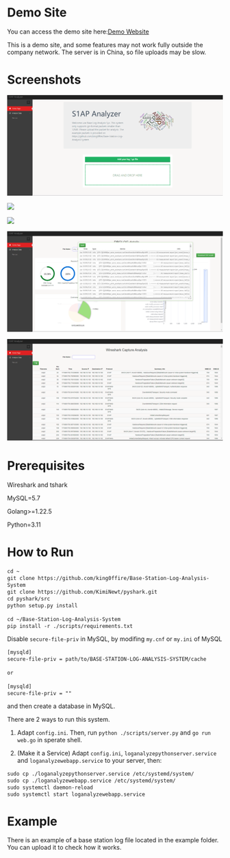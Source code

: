 # Demo Site

You can access the demo site here:[Demo Website](http://117.72.83.134:9090/)

This is a demo site, and some features may not work fully outside the company network. The server is in China, so file uploads may be slow.

# Screenshots

![](./imgs/YOX{~_TPTM7Y(7BN41JH)YX.png)

![](./imgs/BXMXPM{JT[1UR6PMR05]``4.png)

![](./imgs/NO$KCW35AF6F}SV[\(YOK@Z0.png)

![](./imgs/6GWBEYCTZCMQ0G{K$G@6L8Y.png)

![](./imgs/9686OCO0@}T50D_VN47QL7X.png)
# Prerequisites

Wireshark and tshark

MySQL=5.7

Golang>=1.22.5

Python=3.11

# How to Run

    cd ~
    git clone https://github.com/king0ffire/Base-Station-Log-Analysis-System
    git clone https://github.com/KimiNewt/pyshark.git
    cd pyshark/src
    python setup.py install

    cd ~/Base-Station-Log-Analysis-System
    pip install -r ./scripts/requirements.txt

Disable `secure-file-priv` in MySQL, by modifing `my.cnf` or `my.ini` of MySQL

    [mysqld]
    secure-file-priv = path/to/BASE-STATION-LOG-ANALYSIS-SYSTEM/cache

    or

    [mysqld]
    secure-file-priv = ""


and then create a database in MySQL.

There are 2 ways to run this system.

1. Adapt `config.ini`. Then, run `python ./scripts/server.py` and `go run web.go` in sperate shell.

2. (Make it a Service) Adapt `config.ini`, `loganalyzepythonserver.service` and `loganalyzewebapp.service` to your server, then:
```
sudo cp ./loganalyzepythonserver.service /etc/systemd/system/
sudo cp ./loganalyzewebapp.service /etc/systemd/system/
sudo systemctl daemon-reload
sudo systemctl start loganalyzewebapp.service
```
# Example

There is an example of a base station log file located in the example folder. You can upload it to check how it works.